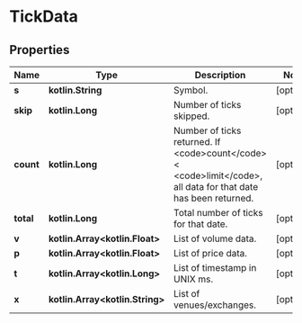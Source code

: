 
# TickData

## Properties
Name | Type | Description | Notes
------------ | ------------- | ------------- | -------------
**s** | **kotlin.String** | Symbol. |  [optional]
**skip** | **kotlin.Long** | Number of ticks skipped. |  [optional]
**count** | **kotlin.Long** | Number of ticks returned. If &lt;code&gt;count&lt;/code&gt; &lt; &lt;code&gt;limit&lt;/code&gt;, all data for that date has been returned. |  [optional]
**total** | **kotlin.Long** | Total number of ticks for that date. |  [optional]
**v** | **kotlin.Array&lt;kotlin.Float&gt;** | List of volume data. |  [optional]
**p** | **kotlin.Array&lt;kotlin.Float&gt;** | List of price data. |  [optional]
**t** | **kotlin.Array&lt;kotlin.Long&gt;** | List of timestamp in UNIX ms. |  [optional]
**x** | **kotlin.Array&lt;kotlin.String&gt;** | List of venues/exchanges. |  [optional]



